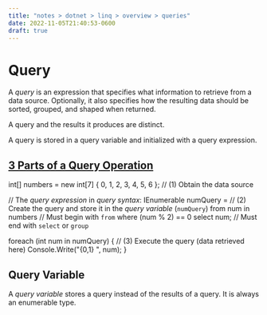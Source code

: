 ```yaml
---
title: "notes > dotnet > linq > overview > queries"
date: 2022-11-05T21:40:53-0600
draft: true
---
```

# Query
A *query* is an expression that specifies what information to retrieve from a data source. Optionally, it also specifies how the resulting data should be sorted, grouped, and shaped when returned.

A query and the results it produces are distinct.

A query is stored in a query variable and initialized with a query expression.

## <u>3 Parts of a Query Operation</u>
int[] numbers = new int[7] { 0, 1, 2, 3, 4, 5, 6 }; // (1) Obtain the data source

// The *query expression* in *query syntax*:
IEnumerable<int> numQuery = // (2) Create the query and store it in the *query variable* (`numQuery`)
from num in numbers // Must begin with `from`
where (num % 2) == 0
select num; // Must end with `select` or `group`

foreach (int num in numQuery) { // (3) Execute the query (data retrieved here)
Console.Write("{0,1} ", num);
}

## Query Variable
A *query variable* stores a query instead of the results of a query. It is always an enumerable type.